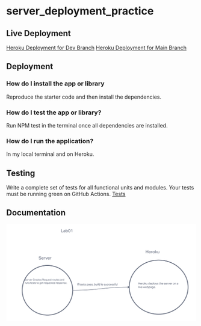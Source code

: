 
# server_deployment_practice

## Live Deployment

[Heroku Deployment for Dev Branch](https://amy401-devserdeploypractice.herokuapp.com/)
[Heroku Deployment for Main Branch](https://dashboard.heroku.com/apps/amy401-serverdeploymentpractic)

## Deployment

### How do I install the app or library
Reproduce the starter code and then install the dependencies.

### How do I test the app or library?

Run NPM test in the terminal once all dependencies are installed.

### How do I run the application?
In my local terminal and on Heroku.

## Testing 

Write a complete set of tests for all functional units and modules. Your tests must be running green on GitHub Actions.
[Tests](./__tests__/)

## Documentation

![UML for Lab 1](./images/Lab01-UML.png)
